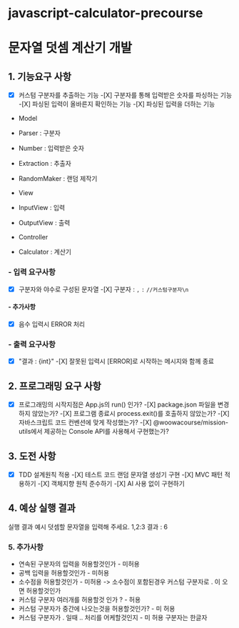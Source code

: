 # javascript-calculator-precourse

# 문자열 덧셈 계산기 개발

## 1. 기능요구 사항

-[X] 커스텀 구분자를 추출하는 기능 -[X] 구분자를 통해 입력받은 숫자를 파싱하는 기능 -[X] 파싱된 입력이 올바른지 확인하는 기능 -[X] 파싱된 입력을 더하는 기능

- Model
- Parser : 구분자
- Number : 입력받은 숫자
- Extraction : 추출자
- RandomMaker : 랜덤 제작기

- View
- InputView : 입력
- OutputView : 출력

- Controller
- Calculator : 계산기

### - 입력 요구사항

-[X] 구분자와 야수로 구성된 문자열 -[X] 구분자 : `,` `:` `//커스텀구분자\n`

#### - 추가사항

-[X] 음수 입력시 ERROR 처리

### - 출력 요구사항

-[X] "결과 : {int}" -[X] 잘못된 입력시 [ERROR]로 시작하는 메시지와 함께 종료

## 2. 프로그래밍 요구 사항

-[X] 프로그래밍의 시작지점은 App.js의 run() 인가? -[X] package.json 파일을 변경하지 않았는가? -[X] 프로그램 종료시 process.exit()를 호출하지 않았는가? -[X] 자바스크립트 코드 컨벤션에 맞게 작성했는가? -[X] @woowacourse/mission-utils에서 제공하는 Console API를 사용해서 구현했는가?

## 3. 도전 사항

-[X] TDD 설계원칙 적용 -[X] 테스트 코드 랜덤 문자열 생성기 구현 -[X] MVC 패턴 적용하기 -[X] 객체지향 원칙 준수하기 -[X] AI 사용 없이 구현하기

## 4. 예상 실행 결과

실행 결과 예시
덧셈할 문자열을 입력해 주세요.
1,2:3
결과 : 6

### 5. 추가사항

- 연속된 구분자의 입력을 허용할것인가 - 미허용
- 공백 입력을 허용할것인가 - 미허용
- 소수점을 허용할것인가 - 미허용
  -> 소수점이 포함된경우 커스텀 구분자로 . 이 오면 허용할것인가
- 커스텀 구분자 여러개를 허용할것 인가 ? - 허용
- 커스텀 구분자가 중간에 나오는것을 허용할것인가? - 미 허용
- 커스텀 구분자가 . 일때 .. 처리를 어케할것인지 - 미 허용 구분자는 한글자
